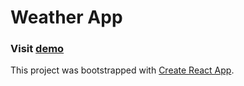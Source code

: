  # Weather App

### Visit [demo](https://valentin93z.github.io/weather-app/)

This project was bootstrapped with [Create React App](https://github.com/facebook/create-react-app).
